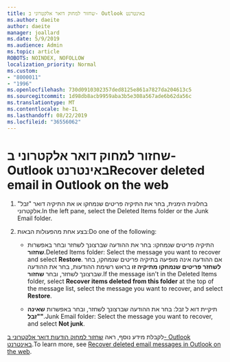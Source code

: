 ```yaml
---
title: שחזור למחוק דואר אלקטרוני ב- Outlook באינטרנט
ms.author: daeite
author: daeite
manager: joallard
ms.date: 5/9/2019
ms.audience: Admin
ms.topic: article
ROBOTS: NOINDEX, NOFOLLOW
localization_priority: Normal
ms.custom:
- "8000011"
- "1996"
ms.openlocfilehash: 730d0910302357ded8125e861a7827da204613c5
ms.sourcegitcommit: 1d98db8acb9959aba3b5e308a567ade6b62da56c
ms.translationtype: MT
ms.contentlocale: he-IL
ms.lasthandoff: 08/22/2019
ms.locfileid: "36556062"
---
```

# <a name="recover-deleted-email-in-outlook-on-the-web"></a><span data-ttu-id="24227-102">שחזור למחוק דואר אלקטרוני ב- Outlook באינטרנט</span><span class="sxs-lookup"><span data-stu-id="24227-102">Recover deleted email in Outlook on the web</span></span>

1. <span data-ttu-id="24227-103">בחלונית הימנית, בחר את התיקיה פריטים שנמחקו או את התיקיה דואר "זבל" אלקטרוני.</span><span class="sxs-lookup"><span data-stu-id="24227-103">In the left pane, select the Deleted Items folder or the Junk Email folder.</span></span>

2. <span data-ttu-id="24227-104">בצע אחת מהפעולות הבאות:</span><span class="sxs-lookup"><span data-stu-id="24227-104">Do one of the following:</span></span>

    - <span data-ttu-id="24227-105">התיקיה פריטים שנמחקו: בחר את ההודעה שברצונך לשחזר ובחר באפשרות **שחזור**.</span><span class="sxs-lookup"><span data-stu-id="24227-105">Deleted Items folder: Select the message you want to recover and select **Restore**.</span></span> <span data-ttu-id="24227-106">אם ההודעה אינה מופיעה בתיקיה פריטים שנמחקו, בחר **לשחזר פריטים שנמחקו מתיקיה זו** בראש רשימת ההודעות, בחר את ההודעה שברצונך לשחזר, ובחר **שחזור**.</span><span class="sxs-lookup"><span data-stu-id="24227-106">If the message isn't in the Deleted Items folder, select **Recover items deleted from this folder** at the top of the message list, select the message you want to recover, and select **Restore**.</span></span>

    - <span data-ttu-id="24227-107">תיקיית דוא ל זבל: בחר את ההודעה שברצונך לשחזר, ובחר באפשרות **שאינה "זבל"**.</span><span class="sxs-lookup"><span data-stu-id="24227-107">Junk Email folder: Select the message you want to recover, and select **Not junk**.</span></span>

<span data-ttu-id="24227-108">לקבלת מידע נוסף, ראה [שחזור למחוק הודעות דואר אלקטרוני ב- Outlook באינטרנט](https://support.office.com/article/a8ca78ac-4721-4066-95dd-571842e9fb11).</span><span class="sxs-lookup"><span data-stu-id="24227-108">To learn more, see [Recover deleted email messages in Outlook on the web](https://support.office.com/article/a8ca78ac-4721-4066-95dd-571842e9fb11).</span></span>
